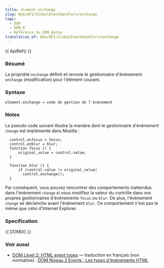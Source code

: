 ```yaml
---
title: element.onchange
slug: Web/API/GlobalEventHandlers/onchange
tags:
  - DOM
  - DOM_0
  - Référence_du_DOM_Gecko
translation_of: Web/API/GlobalEventHandlers/onchange
---
```

{{ ApiRef() }}

### Résumé

La propriété `onchange` définit et renvoie le gestionnaire d'évènement `onChange` (modification) pour l'élément courant.

### Syntaxe

    element.onchange = code de gestion de l'évènement

### Notes

Le pseudo code suivant illustre la manière dont le gestionnaire d'évènement `change` est implémenté dans Mozilla :

      control.onfocus = focus;
      control.onblur = blur;
      function focus () {
          original_value = control.value;
      }

      function blur () {
          if (control.value != original_value)
            control.onchange();
      }

Par conséquent, vous pouvez rencontrer des comportements inattendus dans l'évènement `change` si vous modifiez la valeur du contrôle dans vos propres gestionnaires d'évènements `focus` ou `blur`. De plus, l'évènement `change` se déclenche avant l'évènement `blur`. Ce comportement n'est pas le même que celui d'Internet Explorer.

### Specification

{{ DOM0() }}

### Voir aussi

- [DOM Level 2: HTML event types](http://www.w3.org/TR/DOM-Level-2-Events/events.html#Events-eventgroupings-htmlevents) — traduction en français (non normative) : [DOM Niveau 2 Events : Les types d'événements HTML](http://www.yoyodesign.org/doc/w3c/dom2-events/events.html#Events-eventgroupings-htmlevents)

